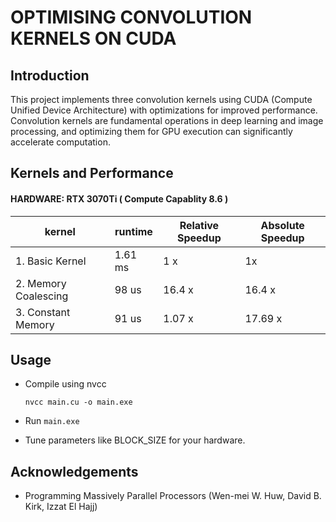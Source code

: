 # OPTIMISING CONVOLUTION KERNELS ON CUDA
## Introduction
This project implements three convolution kernels using CUDA (Compute Unified Device Architecture) with optimizations for improved performance. Convolution kernels are fundamental operations in deep learning and image processing, and optimizing them for GPU execution can significantly accelerate computation.

## Kernels and Performance
#### HARDWARE: RTX 3070Ti ( Compute Capablity 8.6 )
| kernel | runtime | Relative Speedup | Absolute Speedup |
|--------|---------|-------------|--|
|1. Basic Kernel | 1.61 ms | 1 x | 1x |
|2. Memory Coalescing | 98 us | 16.4 x | 16.4 x|
|3. Constant Memory | 91 us | 1.07 x | 17.69 x|


## Usage
* Compile using nvcc

    <code>nvcc main.cu -o main.exe</code>

* Run
    <code>main.exe</code>

* Tune parameters like BLOCK_SIZE for your hardware.

## Acknowledgements
* Programming Massively Parallel Processors (Wen-mei W. Huw, David B. Kirk, Izzat El Hajj)
